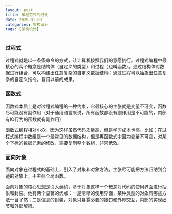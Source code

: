 ```yaml
---
layout: post
title: 编程范式的进化
date: 2020-01-09
categories: 架构设计
tags: [架构设计]
---
```


### 过程式

过程式就是以一条条命令的方式，让计算机按照我们的意愿执行。过程式编程中最核心的两个概念是结构体（自定义的类型）和过程（也叫函数）。通过结构体对数据进行组合，可以构建出任意复杂的自定义数据结构；通过过程可以抽象出任意复杂的自定义指令，复用以前的成果。


### 函数式

函数式本质上是对过程式编程的一种约束，它最核心的主张就是变量不可变，函数尽可能没有副作用（对于通用语言来说，所有函数都没有副作用是不可能的，内部有IO行为的函数就有副作用）

函数式编程相对小众，因为这样虽然代码质量高，但是学习成本也高。比如：在过程式编程中数组是一个最常见的数据结构，但是再函数式中因为变量不可变，对某个下标的数据元素的修改，需要复制整个数组，非常低效。

### 面向对象

面向对象在过程式的基础上，引入了对象和对象方法，主张尽可能把方法归纳到合适的对象上，不主张全局函数。

面向对象的核心思想是引入契约，基于对象这样一个概念对代码的使用界面进行抽象和封装。他有两个显著的优点：一是清晰的使用界面，某种类型的对象有哪些方法一目了然；二是信息的封装，对象只暴露必要的接口和外界交互，内部的实现细节和外部解耦。








